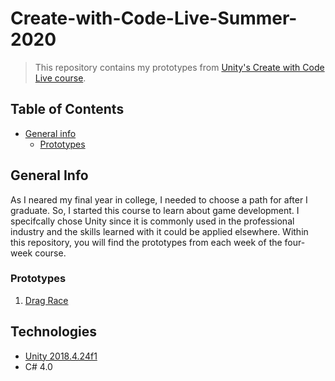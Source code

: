 # Create-with-Code-Live-Summer-2020
> This repository contains my prototypes from [Unity's Create with Code Live course](https://learn.unity.com/course/create-with-code-live-summer-2020 "Create with Code Live - Summer 2020 - Unity Learn").

## Table of Contents
* [General info](#general-info)
  * [Prototypes](#prototypes)


## General Info
As I neared my final year in college, I needed to choose a path for after I graduate. So, I started this course to learn about game development. I specifcally chose Unity since it is commonly used in the professional industry and the skills learned with it could be applied elsewhere. Within this repository, you will find the prototypes from each week of the four-week course.

### Prototypes
1. [Drag Race](./Prototype%201)

## Technologies
* [Unity 2018.4.24f1](https://unity3d.com/unity/qa/lts-releases "LTS Releases - Unity")
* C# 4.0
